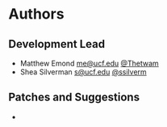 Authors
=======

Development Lead
----------------

- Matthew Emond <me@ucf.edu> [@Thetwam](https://github.com/Thetwam)
- Shea Silverman <s@ucf.edu> [@ssilverm](https://github.com/ssilverm)

Patches and Suggestions
-----------------------

-
